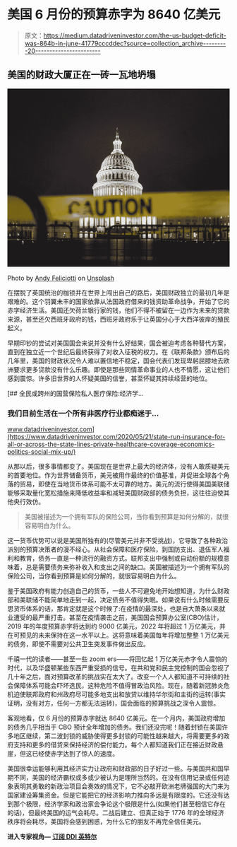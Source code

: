 # 美国 6 月份的预算赤字为 8640 亿美元

> 原文：<https://medium.datadriveninvestor.com/the-us-budget-deficit-was-864b-in-june-41779cccddec?source=collection_archive---------20----------------------->

## 美国的财政大厦正在一砖一瓦地坍塌

![](img/0f011b3a00def4af24a1f19e6da42aea.png)

Photo by [Andy Feliciotti](https://unsplash.com/@someguy?utm_source=medium&utm_medium=referral) on [Unsplash](https://unsplash.com?utm_source=medium&utm_medium=referral)

在摆脱了英国统治的枷锁并在世界上闯出自己的路后，美国财政独立的最初几年是艰难的。这个羽翼未丰的国家依靠从法国政府借来的钱资助革命战争，开始了它的赤字经济生活。美国还欠荷兰银行家的钱，他们不得不被留在一边作为未来的贷款来源，甚至还欠西班牙政府的钱，西班牙政府乐于让英国分心于大西洋彼岸的殖民起义。

早期印钞的尝试对美国国会来说并没有什么好结果，国会被迫考虑各种替代方案，直到在独立近一个世纪后最终获得了对收入征税的权力。在《联邦条款》颁布后的几年里，美国的财政状况令人难以置信地不稳定，国会代表们发现卑躬屈膝地去欧洲要求更多贷款没有什么乐趣。即使是那些同情革命事业的人也不情愿，这让他们感到震惊。许多旧世界的人怀疑美国的信誉，甚至怀疑其持续经营的地位。

[](https://www.datadriveninvestor.com/2020/05/21/state-run-insurance-for-all-or-across-the-state-lines-private-healthcare-coverage-economics-politics-social-mix-up/) [## 全民或跨州的国营保险私人医疗保险:经济学…

### 我们目前生活在一个所有非医疗行业都痴迷于…

www.datadriveninvestor.com](https://www.datadriveninvestor.com/2020/05/21/state-run-insurance-for-all-or-across-the-state-lines-private-healthcare-coverage-economics-politics-social-mix-up/) 

从那以后，很多事情都变了。美国现在是世界上最大的经济体，没有人敢质疑美元的首要地位。作为世界储备货币，美元被用作最终的价值基准，并促进全球各个角落的贸易，即使在当地货币体系可能不太可靠的地方。美元的流行使得美国美联储能够采取量化宽松措施来降低收益率和减轻美国财政部的债务负担，这往往迫使其他央行效仿。

> 美国被描述为一个拥有军队的保险公司，当你看到预算是如何分解的，就很容易明白为什么。

这一货币优势可以说是美国所独有的(尽管美元并非不受挑战)，它导致了各种政治派别的预算决策者的漫不经心。从社会保障和医疗保险，到国防支出、退伍军人福利和教育，债务一直是一种流行的融资方式。联邦支出中强制或自动份额的规模意味着，总是需要债务来弥补收入和支出之间的缺口。美国被描述为一个拥有军队的保险公司，当你看到预算是如何分解的，就很容易明白为什么。

鉴于美国政府有能力创造自己的货币，一些人不可避免地开始想知道，为什么财政部和美联储不能简单地走到一起，决定债务不值得失眠。如果说有什么时候需要反思货币体系的话，那肯定就是这个时候了:在疫情的最深处，也是自大萧条以来就业遭受的最严重打击。甚至在疫情袭击之前，美国国会预算办公室(CBO)估计，2019 年的年度预算赤字将达到约 9000 亿美元，2022 年将超过 1 万亿美元，并在可预见的未来保持在这一水平以上。这将意味着美国每年将增加整整 1 万亿美元的债务，即使不需要对公共卫生突发事件做出反应。

千禧一代的读者——甚至一些 zoom ers——将回忆起 1 万亿美元赤字令人震惊的时代，以及华盛顿某些东西严重受损的信号。在共和党和民主党控制的国会忽视了几十年之后，面对预算改革的挑战实在太大了。改变一个人人都知道不可持续的社会保障体系可能会吓坏选民，这种危险不值得冒政治风险。现在，随着新冠肺炎危机迫使联邦政府和州政府尽可能多地支出和放贷以维持华尔街和主街的运转(事实证明，没有对方，任何一方都无法运转)，国会面临的预算挑战之深令人震惊。

客观地看，仅 6 月份的预算赤字就达 8640 亿美元。在一个月内，美国政府增加的债务几乎相当于 CBO 预计全年增加的债务。我们还没完呢！随着封锁在美国许多地区继续，第二波封锁的威胁使得更多封锁的可能性越来越大，将需要更多的政府支持和更多的借贷来保持经济的偿付能力。每个人都知道我们正在接近财政悬崖，但这已经使赤字达到了惊人的速度。

美国很幸运能够利用其经济实力让政府和财政部的日子好过一些。与美国共和国早期不同，美国的经济霸权或多或少被认为是理所当然的。在没有信用记录或任何迹象表明其勇敢的新政治项目会奏效的情况下，它不必敲开欧洲老牌强国的大门来为国家建设筹集资金。但是它能把它的经济影响力推向多远是有限度的。它还没有达到那个极限，经济学家和政治家会争论这个极限是什么(如果他们甚至相信它存在的话)，但最终美国的运气会耗尽。二战后建立、但真正始于 1776 年的全球经济秩序将会耗尽，美国将会感到困惑，为什么它的朋友不再完全信任美元。

**进入专家视角—** [**订阅 DDI 英特尔**](https://datadriveninvestor.com/ddi-intel)